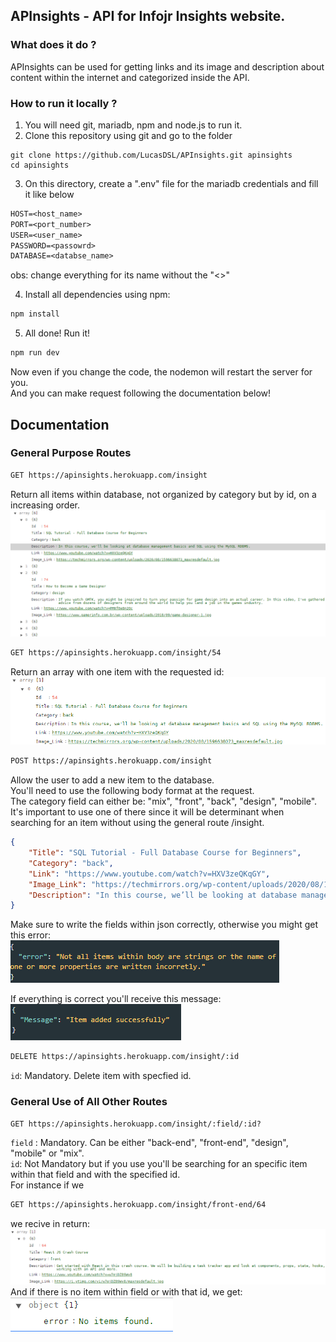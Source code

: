 ## APInsights - API for Infojr Insights website.

### What does it do ?

APInsights can be used for getting links and its image and description about content within the internet and categorized inside the API.

### How to run it locally ?

1. You will need git, mariadb, npm and node.js to run it.
2. Clone this repository using git and go to the folder

```git
git clone https://github.com/LucasDSL/APInsights.git apinsights
cd apinsights
```

3. On this directory, create a ".env" file for the mariadb credentials and fill it like below

```txt
HOST=<host_name>
PORT=<port_number>
USER=<user_name>
PASSWORD=<passowrd>
DATABASE=<databse_name>
```

obs: change everything for its name without the "<>"

4. Install all dependencies using npm:

```txt
npm install
```

5. All done! Run it!

```txt
npm run dev
```

Now even if you change the code, the nodemon will restart the server for you.\
And you can make request following the documentation below!

## Documentation

### General Purpose Routes

```txt
GET https://apinsights.herokuapp.com/insight
```

Return all items within database, not organized by category but by id, on a increasing order.
<img src="./examples/example.png" >

```txt
GET https://apinsights.herokuapp.com/insight/54
```

Return an array with one item with the requested id:
<img src="./examples/example6.png">

```txt
POST https://apinsights.herokuapp.com/insight
```

Allow the user to add a new item to the database. \
You'll need to use the following body format at the request. \
The category field can either be: "mix", "front", "back", "design", "mobile". It's important to use one of there since it will be determinant when searching for an item without using the general route /insight.

```JSON
{
	"Title": "SQL Tutorial - Full Database Course for Beginners",
	"Category": "back",
	"Link": "https://www.youtube.com/watch?v=HXV3zeQKqGY",
	"Image_Link": "https://techmirrors.org/wp-content/uploads/2020/08/1596638073_maxresdefault.jpg",
	"Description": "In this course, we’ll be looking at database management basics and SQL using the MySQL RDBMS. The course is designed for beginners to SQL and database management systems, and will introduce common database management topics. Throughout the course we’ll be looking at various topics including schema design, basic C.R.U.D operations, aggregation, nested queries, joins, keys and much more."
}
```

Make sure to write the fields within json correctly, otherwise you might get this error: \
<img src="./examples/examples3.png">

If everything is correct you'll receive this message: \
<img src="./examples/examples31.png">

```txt
DELETE https://apinsights.herokuapp.com/insight/:id
```

`id`: Mandatory. Delete item with specfied id.

### General Use of All Other Routes

```txt
GET https://apinsights.herokuapp.com/insight/:field/:id?
```

`field` : Mandatory. Can be either "back-end", "front-end", "design", "mobile" or "mix". \
`id`: Not Mandatory but if you use you'll be searching for an specific item within that field and with the specified id.
\
For instance if we

```txt
GET https://apinsights.herokuapp.com/insight/front-end/64
```

we recive in return:
<img src="./examples/example4.png"> \
And if there is no item within field or with that id, we get: \
<img src="./examples/examples5.png">
